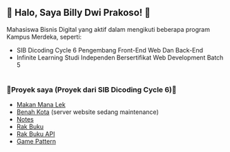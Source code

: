 ##  🙌 Halo, Saya Billy Dwi Prakoso! 🙌
Mahasiswa Bisnis Digital yang aktif dalam mengikuti beberapa program Kampus Merdeka, seperti:

-  SIB Dicoding Cycle 6 Pengembang Front-End Web Dan Back-End
-  Infinite Learning Studi Independen Bersertifikat Web Development Batch 5
#
### 🔗Proyek saya (Proyek dari SIB Dicoding Cycle 6)🔗
- [Makan Mana Lek](https://makanlek.netlify.app/)
- [Benah Kota](https://github.com/bidwi/BenahKota) (server website sedang maintenance)
- [Notes](https://bidwi.github.io/notes/)
- [Rak Buku](https://bidwi.github.io/RakBuku/)
- [Rak Buku API](https://github.com/bidwi/rak-buku-api/)
- [Game Pattern](https://bidwi.github.io/GamePattern/)

